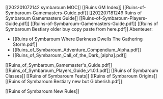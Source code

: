 [[202201072142 symbaroum MOC]]
[[Ruins GM Index]]
[[Ruins-of-Symbaroum-Gamemasters-Guide.pdf]]
[[202207181249 Ruins of Symbaroum Gamemasters Guide]]
[[Ruins-of-Symbaroum-Players-Guide.pdf]]
[[Ruins-of-Symbaroum-Gamemasters-Guide.pdf]]
[[Ruins of Symbaroum Bestiary older buy copy paste from here.pdf]]
Abenteuer:
- [[Ruins of Symbaroum Where Darkness Dwells The Gathering Storm.pdf]]
- [[Ruins_of_Symbaroum_Adventure_Compendium_Alpha.pdf]]
- [[Ruins_of_Symbaroum_Call_of_the_Dark_[alpha].pdf]]

[[Ruins_of_Symbaroum_Gamemaster's_Guide.pdf]]
[[Ruins_of_Symbaroum_Players_Guide_v1.0.1.pdf]]
[[Ruins of Symbaroum Classes]]
[[Ruins of Symbaroum Feats]]
[[Ruins of Symbaroum Origins]]
[[Ruins of Symbaroum Bestiary new but Gibberish.pdf]]

[[Ruins of Symbaroum New Rules]]
